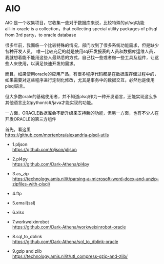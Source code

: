 # AIO
AIO 是一个收集项目，它收集一些对于数据库来说，比较特殊的pl/sql功能   
all-in-oracle is a collection，that collecting special  utility packages of pl/sql  from 3rd party，to oracle database    

很多年前，我面临一个比较特殊的情况，部门收到了很多系统功能需求，但是缺少各种开发人员，
唯一比较充足的就是使用sql开发报表的人员和数据库运维人员，我就想着能不能用这些人最熟悉的方式，自己找一些或者做一些工具及组件，让这些人来使用，以满足快速开发的需求。  

而且，如果使用oracle的应用产品，有很多程序代码都是在数据库存储过程中的，如果需要对这些程序进行定制化修改，尤其是事务中的数据交互，必然也是使用plsql语言。  

但大多数orale的基础使用者，并不知道plsql作为一种开发语言，还能实现这么多其他语言比如python/c#/java才能实现的功能。  

一方面，ORACLE数据库会不断升级来支持新的功能，但另一方面，也有不少人在开发ORACLE的第三方组件  

首先，看这里   
https://github.com/mortenbra/alexandria-plsql-utils
  
  
- 1.pljson  
https://github.com/pljson/pljson
  
- 2.pl4py  
https://github.com/Dark-Athena/pl4py
  
- 3.as_zip  
https://technology.amis.nl/it/parsing-a-microsoft-word-docx-and-unzip-zipfiles-with-plsql/
  
- 4.ftp  
  
- 5.email(ssl)  
  
- 6.xlsx  
  
- 7.workweixinrobot  
https://github.com/Dark-Athena/workweixinrobot-oracle  
  
- 8.sql_to_dblink  
https://github.com/Dark-Athena/sql_to_dblink-oracle  
  
- 9.gzip and zlib  
https://technology.amis.nl/it/utl_compress-gzip-and-zlib/  
